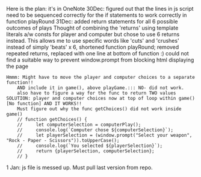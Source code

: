 Here is the plan:
    it's in OneNote
30Dec:
    figured out that the lines in js script need to be sequenced correctly for the if statements to work correctly in function playRound
31Dec: 
    added return statements for all 6 possible outcomes of plays
        Thought of combining the 'returns' using template literals a/w consts for player and computer but chose to use 6 returns instead. This allows me to use specific words like 'cuts' and 'crushes' instead of simply 'beats' x 6,
    shortened function playRound; 
        removed repeated returns, replaced with one line at bottom of function :)
    could not find a suitable way to prevent window.prompt from blocking html displaying the page
    
    Hmmm: Might have to move the player and computer choices to a separate function!! 
        AND include it in game(), above playGame.::: NO- did not work.
        also have to figure a way for the func to return TWO values
    SOLUTION: player and computer choices now at top of loop within game() [No function] AND IT WORKS!!
        Must figure out why the func getChoices() did not work inside game()
        // function getChoices() {
        //     let computerSelection = computerPlay();
        //     console.log(`Computer chose ${computerSelection}`);
        //     let playerSelection = (window.prompt("Select your weapon", "Rock - Paper - Scissors")).toUpperCase();
        //     console.log(`You selected ${playerSelection}`);
        //     return {playerSelection, computerSelection};
        // }
1 Jan:
    js file is messed up. Must pull last version from repo.
